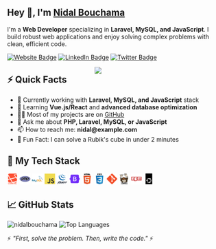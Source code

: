 <h2>Hey 👋, I'm <a href="https://github.com/nidal-bouchama">Nidal Bouchama</a></h2>
<p>I'm a <strong>Web Developer</strong> specializing in <strong>Laravel, MySQL, and JavaScript</strong>. I build robust web applications and enjoy solving complex problems with clean, efficient code.</p>

<p>
  <a href="https://nidalbouchama.com"><img src="https://img.shields.io/badge/-nidalbouchama.com-4E69C8?style=flat-square&amp;labelColor=4E69C8&amp;logo=Firefox&amp;link=https://nidalbouchama.com" alt="Website Badge"></a>
  <a href="https://www.linkedin.com/in/nidal-bouchama"><img src="https://img.shields.io/badge/-@nidalbouchama-0077B5?style=flat-square&amp;labelColor=0077B5&amp;logo=LinkedIn&amp;link=https://www.linkedin.com/in/nidalbouchama" alt="LinkedIn Badge"></a>
  <a href="https://x.com/Goat_nidal27"><img src="https://img.shields.io/badge/-@nidalbouchama-1DA1F2?style=flat-square&amp;labelColor=1DA1F2&amp;logo=Twitter&amp;link=https://twitter.com/nidalbouchama" alt="Twitter Badge"></a>
</p>

<img align="right" src="https://media.giphy.com/media/M9gbBd9nbDrOTu1Mqx/giphy.gif" width="300" style="color:white"/>

<h2>⚡️ Quick Facts</h2>
<ul>
  <li>🔭 Currently working with <strong>Laravel, MySQL, and JavaScript</strong> stack</li>
  <li>🌱 Learning <strong>Vue.js/React</strong> and <strong>advanced database optimization</strong></li>
  <li>👨‍💻 Most of my projects are on <a href="https://github.com/nidalbouchama">GitHub</a></li>
  <li>💬 Ask me about <strong>PHP, Laravel, MySQL, or JavaScript</strong></li>
  <li>📫 How to reach me: <strong>nidal@example.com</strong></li>
  <li>🎉 Fun Fact: I can solve a Rubik's cube in under 2 minutes</li>
</ul>

<h2>🚀 My Tech Stack</h2>
<p align="left">
  <img src="https://raw.githubusercontent.com/devicons/devicon/master/icons/laravel/laravel-plain-wordmark.svg" alt="laravel" width="25" height="25" />
  <img src="https://raw.githubusercontent.com/devicons/devicon/master/icons/php/php-original.svg" alt="php" width="25" height="25" />
  <img src="https://raw.githubusercontent.com/devicons/devicon/master/icons/mysql/mysql-original-wordmark.svg" alt="mysql" width="25" height="25" />
  <img src="https://raw.githubusercontent.com/devicons/devicon/master/icons/javascript/javascript-original.svg" alt="javascript" width="25" height="25" />
  <img src="https://raw.githubusercontent.com/devicons/devicon/master/icons/jquery/jquery-original-wordmark.svg" alt="jquery" width="25" height="25" />
  <img src="https://raw.githubusercontent.com/devicons/devicon/master/icons/bootstrap/bootstrap-plain.svg" alt="bootstrap" width="25" height="25" />
  <img src="https://raw.githubusercontent.com/devicons/devicon/master/icons/html5/html5-original-wordmark.svg" alt="html5" width="25" height="25" />
  <img src="https://raw.githubusercontent.com/devicons/devicon/master/icons/css3/css3-original-wordmark.svg" alt="css3" width="25" height="25" />
  <img src="https://raw.githubusercontent.com/devicons/devicon/master/icons/git/git-original.svg" alt="git" width="25" height="25" />
  <img src="https://raw.githubusercontent.com/devicons/devicon/master/icons/composer/composer-original.svg" alt="composer" width="25" height="25" />
  <img src="https://raw.githubusercontent.com/devicons/devicon/master/icons/npm/npm-original-wordmark.svg" alt="npm" width="25" height="25" />
  <img src="https://raw.githubusercontent.com/devicons/devicon/master/icons/ubuntu/ubuntu-plain.svg" alt="ubuntu" width="25" height="25" />
</p>

<h2>📈 GitHub Stats</h2>
<p>
  <img src="https://github-readme-stats.vercel.app/api?username=nidalbouchama&show_icons=true&count_private=true" alt="nidalbouchama" />
  <img src="https://github-readme-stats.vercel.app/api/top-langs/?username=nidalbouchama&layout=compact" alt="Top Languages" />
</p>

<p>⚡ <em>"First, solve the problem. Then, write the code."</em> ⚡</p>
